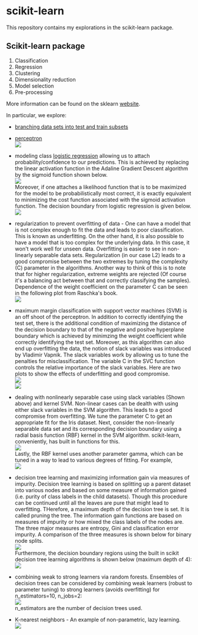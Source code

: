 scikit-learn
============

This repository contains my explorations in the scikit-learn package.

Scikit-learn package
--------------------

1. Classification  
2. Regression  
3. Clustering     
4. Dimensionality reduction    
5. Model selection    
6. Pre-processing   

More information can be found on the sklearn [website](http://scikit-learn.org/stable/).  
  
In particular, we explore:  
* [branching data sets into test and train subsets](https://github.com/FyzHsn/scikit-exploration/blob/master/Scikit_Script_Perceptron.py)  
* [perceptron](https://github.com/FyzHsn/scikit-exploration/blob/master/Scikit_Script_Perceptron.py)      
![](https://github.com/FyzHsn/scikit-exploration/blob/master/Perceptron_Iris.png?raw=true)  
* modeling class [logistic regression](https://github.com/FyzHsn/scikit-exploration/blob/master/Sckikit_Script_LogisticRegression.py) allowing us to attach probability/confidence to our predictions. This is achieved by replacing the linear activation function in the Adaline Gradient Descent algorithm by the sigmoid function shown below.        
![](https://github.com/FyzHsn/scikit-exploration/blob/master/SigmoidActivation.png?raw=true)  
Moreover, if one attaches a likelihood function that is to be maximized for the model to be probabilistically most correct, it is exactly equivalent to minimizing the cost function associated with the sigmoid activation function. The decision boundary from logistic regression is given below.    
![](https://github.com/FyzHsn/scikit-exploration/blob/master/LogisticRegression.png?raw=true)  
* regularization to prevent overfitting of data -  One can have a model that is not complex enough to fit the data and leads to poor classification. This is known as underfitting. On the other hand, it is also possible to have a model that is too complex for the underlying data. In this case, it won't work well for unseen data. Overfitting is easier to see in non-linearly separable data sets. Regularization (in our case L2) leads to a good compromise between the two extremes by tuning the complexity (C) parameter in the algorithms. Another way to think of this is to note that for higher regularization, extreme weights are rejected (Of course it's a balancing act between that and correctly classifying the samples). Dependence of the weight coefficient on the parameter C can be seen in the following plot from Raschka's book.  
![](https://github.com/FyzHsn/scikit-exploration/blob/master/weightcoeffcomplexity.png?raw=true)  
* maximum margin classification with support vector machines (SVM) is an off shoot of the perceptron. In addition to correctly identifying the test set, there is the additional condition of maximizing the distance of the decision boundary to that of the negative and positve hyperplane boundary which is achieved by minimzing the weight coefficient while correctly identifying the test set. Moreover, as this algorithm can also end up overfitting the data, the notion of slack variables was introduced by Vladimir Vapnik. The slack variables work by allowing us to tune the penalties for misclassification. The variable C in the SVC function controls the relative importance of the slack variables. Here are two plots to show the effects of underfitting and good compromise.  
![](https://github.com/FyzHsn/scikit-exploration/blob/master/SVMC0p01.png?raw=true)  
![](https://github.com/FyzHsn/scikit-exploration/blob/master/SVMC1.png?raw=true)  
* dealing with nonlinearly separable case using slack variables (Shown above) and kernel SVM. Non-linear cases can be dealth with using either slack variables in the SVM algorithm. This leads to a good compromise from overfitting. We tune the parameter C to get an appropriate fit for the Iris dataset. Next, consider the non-linearly separable data set and its corresponding decision boundary using a radial basis function (RBF) kernel in the SVM algorithm. scikit-learn, conveniently, has built in functions for this.    
![](https://github.com/FyzHsn/scikit-exploration/blob/master/SVMNonlinearlySeparableData.png?raw=true)    
Lastly, the RBF kernel uses another parameter gamma, which can be tuned in a way to lead to various degrees of fitting. For example,  
![](https://github.com/FyzHsn/scikit-exploration/blob/master/NonlinearSVMIrisData.png?raw=true)    
* decision tree learning and maximizing  information gain via measures of impurity. Decision tree learning is based on splitting up a parent dataset into various nodes and based on some measure of information gained (i.e. purity of class labels in the child datasets). Though this procedure can be continued until all the leaves are pure that might lead to overfitting. THerefore, a maximum depth of the decision tree is set. It is called pruning the tree. The information gain functions are based on measures of impurity or how mixed the class labels of the nodes are. The three major measures are entropy, Gini and classification error impurity. A comparison of the three measures is shown below for binary node splits.  
![](https://github.com/FyzHsn/scikit-exploration/blob/master/ImpurityMeasures.png?raw=true)  
Furthermore, the decision boundary regions using the built in scikit decision tree learning algorithms is shown below (maximum depth of 4):  
![](https://github.com/FyzHsn/scikit-exploration/blob/master/DecisionTreeLearningIris.png?raw=true)  

* combining weak to strong learners via random forests. Ensembles of decision trees can be considered by combining weak learners (robust to parameter tuning) to strong learners (avoids overfitting) for n_estimators=10, n_jobs=2:  
![](https://github.com/FyzHsn/scikit-exploration/blob/master/RandomForestIris.png?raw=true)  
n_estimators are the number of decision trees used.  
* K-nearest neighbors - An example of non-parametric, lazy learning.    
![](https://github.com/FyzHsn/scikit-exploration/blob/master/knnIris.png?raw=true)  
